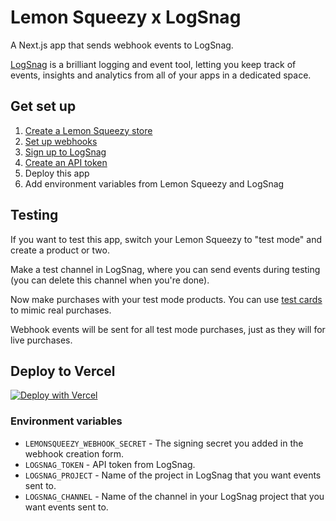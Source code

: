 # Lemon Squeezy x LogSnag

A Next.js app that sends webhook events to LogSnag.

[LogSnag](https://logsnag.com/) is a brilliant logging and event tool, letting you keep track of events, insights and analytics from all of your apps in a dedicated space.

## Get set up

1. [Create a Lemon Squeezy store](https://app.lemonsqueezy.com/register)
2. [Set up webhooks](https://app.lemonsqueezy.com/help/webhooks)
3. [Sign up to LogSnag](https://app.logsnag.com/)
4. [Create an API token](https://app.logsnag.com/dashboard/settings/api)
5. Deploy this app
6. Add environment variables from Lemon Squeezy and LogSnag

## Testing

If you want to test this app, switch your Lemon Squeezy to "test mode" and create a product or two.

Make a test channel in LogSnag, where you can send events during testing (you can delete this channel when you're done).

Now make purchases with your test mode products. You can use [test cards](https://docs.lemonsqueezy.com/help/getting-started/test-mode#test-card-numbers) to mimic real purchases.

Webhook events will be sent for all test mode purchases, just as they will for live purchases.

## Deploy to Vercel

[![Deploy with Vercel](https://vercel.com/button)](https://vercel.com/new/clone?repository-url=https%3A%2F%2Fgithub.com%2Flmsqueezy%2Flogsnag-nextjs&env=LEMONSQUEEZY_WEBHOOK_SECRET,LOGSNAG_TOKEN,LOGSNAG_PROJECT,LOGSNAG_CHANNEL&project-name=lemonsqueezy-logsnag-nextjs&repository-name=lemonsqueezy-logsnag-nextjs)

### Environment variables

- `LEMONSQUEEZY_WEBHOOK_SECRET` - The signing secret you added in the webhook creation form.
- `LOGSNAG_TOKEN` - API token from LogSnag.
- `LOGSNAG_PROJECT` - Name of the project in LogSnag that you want events sent to.
- `LOGSNAG_CHANNEL` - Name of the channel in your LogSnag project that you want events sent to.